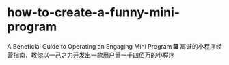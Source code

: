 # how-to-create-a-funny-mini-program
A Beneficial Guide to Operating an Engaging Mini Program  🎆  离谱的小程序经营指南，教你以一己之力开发出一款用户量一千四佰万的小程序
